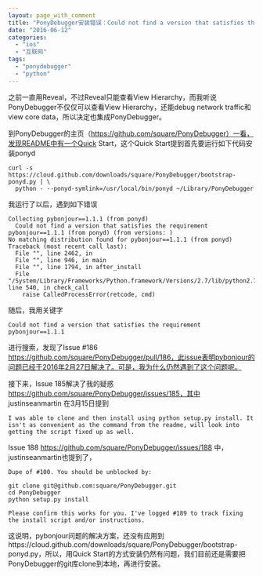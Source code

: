 ```yaml
---
layout: page_with_comment
title: "PonyDebugger安装错误：Could not find a version that satisfies the requirement pybonjour==1.1.1"
date: "2016-06-12"
categories: 
  - "ios"
  - "互联网"
tags: 
  - "ponydebugger"
  - "python"
---
```


之前一直用Reveal，不过Reveal只能查看View Hierarchy，而我听说PonyDebugger不仅仅可以查看View Hierarchy，还能debug network traffic和view core data，所以决定也集成PonyDebugger。

到PonyDebugger的主页（https://github.com/square/PonyDebugger）一看，发现README中有一个Quick Start，这个Quick Start提到首先要运行如下代码安装ponyd

```
curl -s https://cloud.github.com/downloads/square/PonyDebugger/bootstrap-ponyd.py | \
  python - --ponyd-symlink=/usr/local/bin/ponyd ~/Library/PonyDebugger

```

我运行了以后，遇到如下错误

```
Collecting pybonjour==1.1.1 (from ponyd)
  Could not find a version that satisfies the requirement pybonjour==1.1.1 (from ponyd) (from versions: )
No matching distribution found for pybonjour==1.1.1 (from ponyd)
Traceback (most recent call last):
  File "", line 2462, in 
  File "", line 946, in main
  File "", line 1794, in after_install
  File "/System/Library/Frameworks/Python.framework/Versions/2.7/lib/python2.7/subprocess.py", line 540, in check_call
    raise CalledProcessError(retcode, cmd)

```

随后，我用关键字

```
Could not find a version that satisfies the requirement pybonjour==1.1.1 
```

进行搜索，发现了Issue #186 https://github.com/square/PonyDebugger/pull/186，此issue表明pybonjour的问题已经于2016年2月27日解决了。可是，我为什么仍然遇到了这个问题呢。

接下来，Issue 185解决了我的疑惑 https://github.com/square/PonyDebugger/issues/185，其中 justinseanmartin 在3月15日提到

```
I was able to clone and then install using python setup.py install. It isn't as convenient as the command from the readme, will look into getting the script fixed up as well.

```

Issue 188 https://github.com/square/PonyDebugger/issues/188 中，justinseanmartin也提到了，

```
Dupe of #100. You should be unblocked by:

git clone git@github.com:square/PonyDebugger.git
cd PonyDebugger
python setup.py install

Please confirm this works for you. I've logged #189 to track fixing the install script and/or instructions.

```

这说明，pybonjour问题的解决方案，还没有应用到https://cloud.github.com/downloads/square/PonyDebugger/bootstrap-ponyd.py，所以，用Quick Start的方式安装仍然有问题，我们目前还是需要把PonyDebugger的git库clone到本地，再进行安装。
